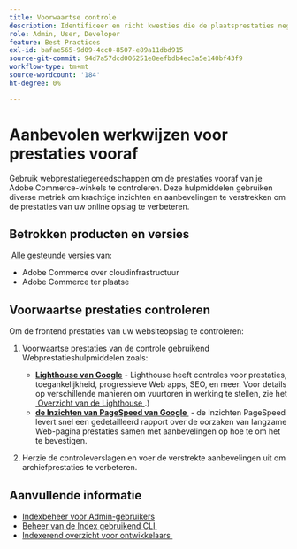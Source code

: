 ```yaml
---
title: Voorwaartse controle
description: Identificeer en richt kwesties die de plaatsprestaties negatief beïnvloeden door Webprestatieshulpmiddelen te gebruiken om Adobe Commerce storefront verrichtingen te controleren.
role: Admin, User, Developer
feature: Best Practices
exl-id: bafae565-9d09-4cc0-8507-e89a11dbd915
source-git-commit: 94d7a57dcd006251e8eefbdb4ec3a5e140bf43f9
workflow-type: tm+mt
source-wordcount: '184'
ht-degree: 0%

---
```


# Aanbevolen werkwijzen voor prestaties vooraf

Gebruik webprestatiegereedschappen om de prestaties vooraf van je Adobe Commerce-winkels te controleren.
Deze hulpmiddelen gebruiken diverse metriek om krachtige inzichten en aanbevelingen te verstrekken om de prestaties van uw online opslag te verbeteren.

## Betrokken producten en versies

[&#x200B; Alle gesteunde versies &#x200B;](../../../release/versions.md) van:

- Adobe Commerce over cloudinfrastructuur
- Adobe Commerce ter plaatse

## Voorwaartse prestaties controleren

Om de frontend prestaties van uw websiteopslag te controleren:

1. Voorwaartse prestaties van de controle gebruikend Webprestatieshulpmiddelen zoals:

   - **[Lighthouse van Google &#x200B;](https://web.dev/measure/)** - Lighthouse heeft controles voor prestaties, toegankelijkheid, progressieve Web apps, SEO, en meer. Voor details op verschillende manieren om vuurtoren in werking te stellen, zie het [&#x200B; Overzicht van de Lighthouse &#x200B;](https://developer.chrome.com/docs/lighthouse/overview).)
   - **[de Inzichten van PageSpeed van Google &#x200B;](https://pagespeed.web.dev/)** - de Inzichten PageSpeed levert snel een gedetailleerd rapport over de oorzaken van langzame Web-pagina prestaties samen met aanbevelingen op hoe te om het te bevestigen.

1. Herzie de controleverslagen en voer de verstrekte aanbevelingen uit om archiefprestaties te verbeteren.

## Aanvullende informatie

- [Indexbeheer voor Admin-gebruikers](../../../configuration/cli/manage-indexers.md#configure-indexers)
- [&#x200B; Beheer van de Index gebruikend CLI &#x200B;](https://experienceleague.adobe.com/docs/commerce-operations/configuration-guide/cli/manage-indexers.html?lang=nl-NL)
- [&#x200B; Indexerend overzicht voor ontwikkelaars &#x200B;](https://developer.adobe.com/commerce/php/development/components/indexing/)
